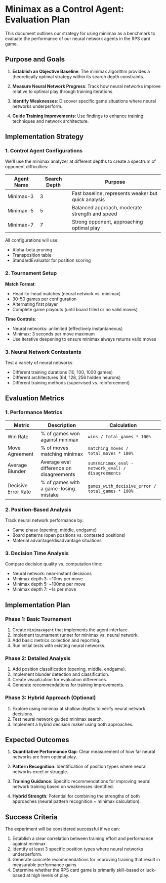 # Minimax as a Control Agent: Evaluation Plan

This document outlines our strategy for using minimax as a benchmark to evaluate the performance of our neural network agents in the RPS card game.

## Purpose and Goals

1. **Establish an Objective Baseline**: The minimax algorithm provides a theoretically optimal strategy within its search depth constraints.

2. **Measure Neural Network Progress**: Track how neural networks improve relative to optimal play through training iterations.

3. **Identify Weaknesses**: Discover specific game situations where neural networks underperform.

4. **Guide Training Improvements**: Use findings to enhance training techniques and network architecture.

## Implementation Strategy

### 1. Control Agent Configurations

We'll use the minimax analyzer at different depths to create a spectrum of opponent difficulties:

| Agent Name | Search Depth | Purpose |
|------------|--------------|---------|
| Minimax-3  | 3 | Fast baseline, represents weaker but quick analysis |
| Minimax-5  | 5 | Balanced approach, moderate strength and speed |
| Minimax-7  | 7 | Strong opponent, approaching optimal play |

All configurations will use:
- Alpha-beta pruning
- Transposition table
- StandardEvaluator for position scoring

### 2. Tournament Setup

**Match Format**:
- Head-to-head matches (neural network vs. minimax)
- 30-50 games per configuration
- Alternating first player
- Complete game playouts (until board filled or no valid moves)

**Time Controls**:
- Neural networks: unlimited (effectively instantaneous)
- Minimax: 3 seconds per move maximum
- Use iterative deepening to ensure minimax always returns valid moves

### 3. Neural Network Contestants

Test a variety of neural networks:
- Different training durations (10, 100, 1000 games)
- Different architectures (64, 128, 256 hidden neurons)
- Different training methods (supervised vs. reinforcement)

## Evaluation Metrics

### 1. Performance Metrics

| Metric | Description | Calculation |
|--------|-------------|-------------|
| Win Rate | % of games won against minimax | `wins / total_games * 100%` |
| Move Agreement | % of moves matching minimax | `matching_moves / total_moves * 100%` |
| Average Blunder | Average eval difference on disagreements | `sum(minimax_eval - network_eval) / disagreements` |
| Decisive Error Rate | % of games with a game-losing mistake | `games_with_decisive_error / total_games * 100%` |

### 2. Position-Based Analysis

Track neural network performance by:
- Game phase (opening, middle, endgame)
- Board patterns (open positions vs. contested positions)
- Material advantage/disadvantage situations

### 3. Decision Time Analysis

Compare decision quality vs. computation time:
- Neural network: near-instant decisions
- Minimax depth 3: ~10ms per move
- Minimax depth 5: ~100ms per move
- Minimax depth 7: ~1s per move

## Implementation Plan

### Phase 1: Basic Tournament

1. Create `MinimaxAgent` that implements the agent interface.
2. Implement tournament runner for minimax vs. neural network.
3. Add basic metrics collection and reporting.
4. Run initial tests with existing neural networks.

### Phase 2: Detailed Analysis

1. Add position classification (opening, middle, endgame).
2. Implement blunder detection and classification.
3. Create visualization for evaluation differences.
4. Generate recommendations for training improvements.

### Phase 3: Hybrid Approach (Optional)

1. Explore using minimax at shallow depths to verify neural network decisions.
2. Test neural network guided minimax search.
3. Implement a hybrid decision maker using both approaches.

## Expected Outcomes

1. **Quantitative Performance Gap**: Clear measurement of how far neural networks are from optimal play.

2. **Pattern Recognition**: Identification of position types where neural networks excel or struggle.

3. **Training Guidance**: Specific recommendations for improving neural network training based on weaknesses identified.

4. **Hybrid Strength**: Potential for combining the strengths of both approaches (neural pattern recognition + minimax calculation).

## Success Criteria

The experiment will be considered successful if we can:

1. Establish a clear correlation between training effort and performance against minimax.
2. Identify at least 3 specific position types where neural networks underperform.
3. Generate concrete recommendations for improving training that result in measurable performance gains.
4. Determine whether the RPS card game is primarily skill-based or luck-based at high levels of play. 